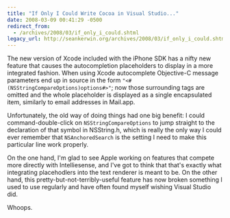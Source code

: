 ```yaml
---
title: "If Only I Could Write Cocoa in Visual Studio..."
date: 2008-03-09 00:41:29 -0500
redirect_from:
  - /archives/2008/03/if_only_i_could.shtml
legacy_url: http://seankerwin.org/archives/2008/03/if_only_i_could.shtml
---
```

The new version of Xcode included with the iPhone SDK has a nifty new feature that causes the autocompletion placeholders to display in a more integrated fashion.  When using Xcode autocomplete Objective-C message parameters end up in source in the form <code>"&lt;#(NSStringCompareOptions)options#&gt;"</code>; now those surrounding tags are omitted and the whole placeholder is displayed as a single encapsulated item, similarly to email addresses in Mail.app.

Unfortunately, the old way of doing things had one big benefit: I could command-double-click on <code>NSStringCompareOptions</code> to jump straight to the declaration of that symbol in NSString.h, which is really the only way I could ever remember that <code>NSAnchoredSearch</code> is the setting I need to make this particular line work properly.

On the one hand, I'm glad to see Apple working on features that compete more directly with Intelliesense, and I've got to think that that's exactly what integrating placehodlers into the text renderer is meant to be.  On the other hand, this pretty-but-not-terribly-useful feature has now broken something I used to use regularly and have often found myself wishing Visual Studio did.

Whoops.
